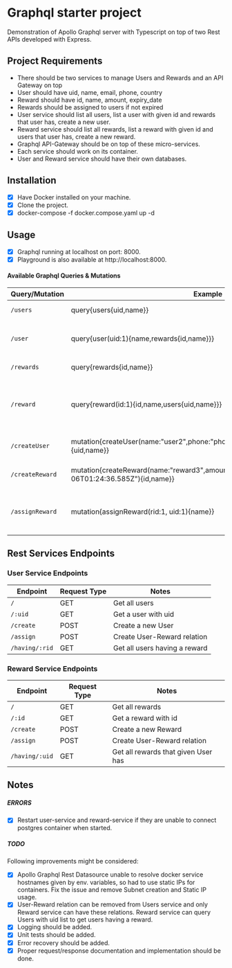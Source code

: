 # Graphql starter project
Demonstration of Apollo Graphql server with Typescript on top of two Rest APIs developed with Express.

## Project Requirements
- There should be two services to manage Users and Rewards and an API Gateway on top
- User should have uid, name, email, phone, country
- Reward should have id, name, amount, expiry_date
- Rewards should be assigned to users if not expired
- User service should list all users, list a user with given id and rewards that user has, create a new user.
- Reward service should list all rewards, list a reward with given id and users that user has, create a new reward.
- Graphql API-Gateway should be on top of these micro-services.
- Each service should work on its container.
- User and Reward service should have their own databases.

## Installation
- [X] Have Docker installed on your machine.
- [X] Clone the project.
- [X] docker-compose -f docker.compose.yaml up -d

## Usage
- [X] Graphql running at localhost on port: 8000.
- [X] Playground is also available at http://localhost:8000.

#### Available Graphql Queries & Mutations

| Query/Mutation        |  Example                                      | Notes                                 |
|-----------------------|-----------------------------------------------|---------------------------------------|
| `/users`              | query{users{uid,name}}                        | List all users                        |
| `/user`               | query{user(uid:1){name,rewards{id,name}}}     | Query a user with its rewards         |
| `/rewards`            | query{rewards{id,name}}                       | List all rewards                      |
| `/reward`             | query{reward(id:1){id,name,users{uid,name}}}  | Query a reward with users having it   |
| `/createUser`         | mutation{createUser(name:"user2",phone:"phone",country:"country",email:"email"){uid,name}}    | Create a new User             |
| `/createReward`       | mutation{createReward(name:"reward3",amount:350,expiry_date:"2020-11-06T01:24:36.585Z"){id,name}}    | Create a new Reward             |
| `/assignReward`       | mutation{assignReward(rid:1, uid:1){name}}    | Assign a reward to a user             |

## Rest Services Endpoints
### User Service Endpoints
| Endpoint              | Request Type    |  Notes                          |
|-----------------------|-----------------|---------------------------------|
| `/`                   | GET             | Get all users                   |
| `/:uid`               | GET             | Get a user with uid             |
| `/create`             | POST            | Create a new User               |
| `/assign`             | POST            | Create User-Reward relation     | 
| `/having/:rid`        | GET             | Get all users having a reward   |

### Reward Service Endpoints
| Endpoint              | Request Type    |  Notes                              |
|-----------------------|-----------------|-------------------------------------|
| `/`                   | GET             | Get all rewards                     |
| `/:id`                | GET             | Get a reward with id                |
| `/create`             | POST            | Create a new Reward                 |
| `/assign`             | POST            | Create User-Reward relation         | 
| `/having/:uid`        | GET             | Get all rewards that given User has |


## Notes
##### ERRORS
- [X] Restart user-service and reward-service if they are unable to connect postgres container when started.

##### TODO
Following improvements might be considered:

- [X] Apollo Graphql Rest Datasource unable to resolve docker service hostnames given by env. variables, so had to use static IPs for containers. Fix the issue and remove Subnet creation and Static IP usage.
- [X] User-Reward relation can be removed from Users service and only Reward service can have these relations. Reward service can query Users with uid list to get users having a reward.
- [X] Logging should be added.
- [X] Unit tests should be added.
- [X] Error recovery should be added.
- [X] Proper request/response documentation and implementation should be done.
